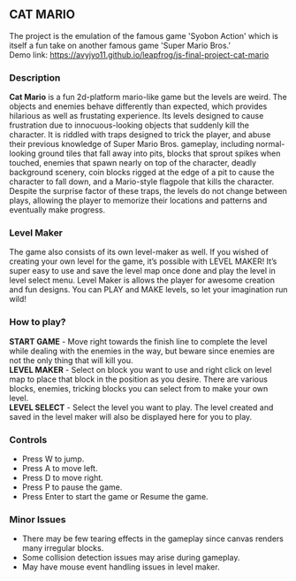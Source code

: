 ## CAT MARIO

The project is the emulation of the famous game 'Syobon Action' which is itself a fun take on another famous game 'Super Mario Bros.' <br>
Demo link: https://avyjyo11.github.io/leapfrog/js-final-project-cat-mario

### Description

<strong>Cat Mario</strong> is a fun 2d-platform mario-like game but the levels are weird. The objects and enemies behave differently than expected, which provides hilarious as well as frustating experience. Its levels designed to cause frustration due to innocuous-looking objects that suddenly kill the character. It is riddled with traps designed to trick the player, and abuse their previous knowledge of Super Mario Bros. gameplay, including normal-looking ground tiles that fall away into pits, blocks that sprout spikes when touched, enemies that spawn nearly on top of the character, deadly background scenery, coin blocks rigged at the edge of a pit to cause the character to fall down, and a Mario-style flagpole that kills the character. Despite the surprise factor of these traps, the levels do not change between plays, allowing the player to memorize their locations and patterns and eventually make progress.

### Level Maker

The game also consists of its own level-maker as well. If you wished of creating your own level for the game, it’s possible with LEVEL MAKER! It’s super easy to use and save the level map once done and play the level in level select menu. Level Maker is allows the player for awesome creation and fun designs. You can PLAY and MAKE levels, so let your imagination run wild!

### How to play?

<strong>START GAME</strong> - Move right towards the finish line to complete the level while dealing with the enemies in the way, but beware since enemies are not the only thing that will kill you. <br>
<strong>LEVEL MAKER</strong> - Select on block you want to use and right click on level map to place that block in the position as you desire. There are various blocks, enemies, tricking blocks you can select from to make your own level. <br>
<strong>LEVEL SELECT</strong> - Select the level you want to play. The level created and saved in the level maker will also be displayed here for you to play.

### Controls

<ul>
  <li>Press W to jump.</li>
  <li>Press A to move left.</li>
  <li>Press D to move right.</li>
  <li>Press P to pause the game.</li>
  <li>Press Enter to start the game or Resume the game.</li>
</ul>

### Minor Issues

<ul>
  <li>There may be few tearing effects in the gameplay since canvas renders many irregular blocks.</li>
  <li>Some collision detection issues may arise during gameplay.</li>
  <li>May have mouse event handling issues in level maker.</li>
</ul>

